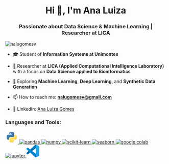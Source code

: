 <h1 align="center">Hi 👋, I'm Ana Luiza</h1>
<h3 align="center">Passionate about Data Science & Machine Learning | Researcher at LICA</h3>

<p align="left"> 
  <img src="https://komarev.com/ghpvc/?username=nalugomesv&label=Profile%20views&color=0e75b6&style=flat" alt="nalugomesv" /> 
</p>

- 🎓 Student of **Information Systems at Unimontes**  

- 🔬 Researcher at **LICA (Applied Computational Intelligence Laboratory)** with a focus on **Data Science applied to Bioinformatics**  

- 🌱 Exploring **Machine Learning**, **Deep Learning**, and **Synthetic Data Generation**  

- 📫 How to reach me: **nalugomesv@gmail.com**  

- 💼 LinkedIn: [Ana Luiza Gomes](https://www.linkedin.com/in/ana-gomes-187665232/)  

<p align="left"></p>

<h3 align="left">Languages and Tools:</h3>
<p align="left"> 
  <!-- Python -->
  <a href="https://www.python.org" target="_blank" rel="noreferrer"> 
    <img src="https://raw.githubusercontent.com/devicons/devicon/master/icons/python/python-original.svg" alt="python" width="40" height="40"/> 
  </a> 

  <!-- Pandas -->
  <a href="https://pandas.pydata.org/" target="_blank" rel="noreferrer"> 
    <img src="https://cdn.jsdelivr.net/gh/devicons/devicon/icons/pandas/pandas-original.svg" alt="pandas" width="40" height="40"/> 
  </a> 

  <!-- NumPy -->
  <a href="https://numpy.org/" target="_blank" rel="noreferrer"> 
    <img src="https://cdn.jsdelivr.net/gh/devicons/devicon/icons/numpy/numpy-original.svg" alt="numpy" width="40" height="40"/> 
  </a> 

  <!-- Scikit-learn -->
  <a href="https://scikit-learn.org/" target="_blank" rel="noreferrer"> 
    <img src="https://upload.wikimedia.org/wikipedia/commons/0/05/Scikit_learn_logo_small.svg" alt="scikit-learn" width="40" height="40"/> 
  </a> 

  <!-- Seaborn -->
  <a href="https://seaborn.pydata.org/" target="_blank" rel="noreferrer"> 
    <img src="https://seaborn.pydata.org/_images/logo-mark-lightbg.svg" alt="seaborn" width="40" height="40"/> 
  </a> 

  <!-- Google Colab -->
  <a href="https://colab.research.google.com/" target="_blank" rel="noreferrer"> 
    <img src="https://colab.research.google.com/img/colab_favicon_256px.png" alt="google colab" width="40" height="40"/> 
  </a> 

  <!-- Jupyter -->
  <a href="https://jupyter.org/" target="_blank" rel="noreferrer"> 
    <img src="https://cdn.jsdelivr.net/gh/devicons/devicon/icons/jupyter/jupyter-original.svg" alt="jupyter" width="40" height="40"/> 
  </a> 

  <!-- VS Code -->
  <a href="https://code.visualstudio.com/" target="_blank" rel="noreferrer"> 
    <img src="https://raw.githubusercontent.com/devicons/devicon/master/icons/vscode/vscode-original.svg" alt="vscode" width="40" height="40"/> 
  </a> 
</p>
